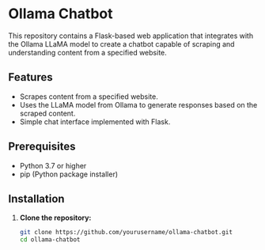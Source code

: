 # Ollama Chatbot

This repository contains a Flask-based web application that integrates with the Ollama LLaMA model to create a chatbot capable of scraping and understanding content from a specified website.

## Features

- Scrapes content from a specified website.
- Uses the LLaMA model from Ollama to generate responses based on the scraped content.
- Simple chat interface implemented with Flask.

## Prerequisites

- Python 3.7 or higher
- pip (Python package installer)

## Installation

1. **Clone the repository:**

   ```sh
   git clone https://github.com/yourusername/ollama-chatbot.git
   cd ollama-chatbot
